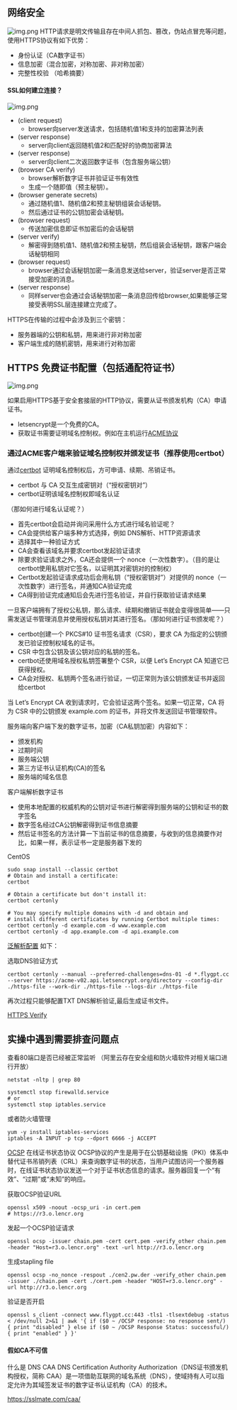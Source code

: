## 网络安全
![img.png](docs/public/https-img.png)
HTTP请求是明文传输且存在中间人抓包、篡改，伪站点冒充等问题，使用HTTPS协议有如下优势：
- 身份认证（CA数字证书）
- 信息加密（混合加密，对称加密、非对称加密）
- 完整性校验 （哈希摘要）

#### SSL如何建立连接？
![img.png](docs/public/img.png)
- (client request)  
  - browser向server发送请求，包括随机值1和支持的加密算法列表 
- (server response) 
  - server向client返回随机值2和匹配好的协商加密算法          
- (server response) 
  - server向client二次返回数字证书（包含服务端公钥）                        
- (browser CA verify)  
  - browser解析数字证书并验证证书有效性
  - 生成一个随即值（预主秘钥）。
- (browser generate secrets)
  - 通过随机值1、随机值2和预主秘钥组装会话秘钥。
  - 然后通过证书的公钥加密会话秘钥。
- (browser request) 
  - 传送加密信息即证书加密后的会话秘钥
- (server verify) 
  - 解密得到随机值1、随机值2和预主秘钥，然后组装会话秘钥，跟客户端会话秘钥相同
- (browser request) 
  - browser通过会话秘钥加密一条消息发送给server，验证server是否正常接受加密的消息。
- (server response) 
  - 同样server也会通过会话秘钥加密一条消息回传给browser,如果能够正常接受表明SSL层连接建立完成了。


HTTPS在传输的过程中会涉及到三个密钥：
- 服务器端的公钥和私钥，用来进行非对称加密 
- 客户端生成的随机密钥，用来进行对称加密


## HTTPS 免费证书配置（包括通配符证书）

![img.png](docs/public/lets-img.png)

如果启用HTTPS基于安全套接层的HTTP协议，需要从证书颁发机构（CA）申请证书。
- letsencrypt是一个免费的CA。
- 获取证书需要证明域名控制权。例如在主机运行[ACME协议](https://datatracker.ietf.org/doc/html/rfc8555)


### 通过ACME客户端来验证域名控制权并颁发证书（推荐使用certbot）

通过[certbot](https://eff-certbot.readthedocs.io/en/stable/using.html#nginx) 证明域名控制权后，方可申请、续期、吊销证书。

- certbot 与 CA 交互生成密钥对（“授权密钥对”）
- certbot证明该域名控制权即域名认证 

（那如何进行域名认证呢？）

- 首先certbot会启动并询问采用什么方式进行域名验证呢？
- CA会提供给客户端多种方式选择，例如 DNS解析、HTTP资源请求
- 选择其中一种验证方式
- CA会查看该域名并要求certbot发起验证请求
- 除要求验证请求之外，CA还会提供一个 nonce（一次性数字）。（目的是让certbot使用私钥对它签名，以证明其对密钥对的控制权）
- Certbot发起验证请求成功后会用私钥（“授权密钥对”）对提供的 nonce（一次性数字）进行签名，并通知CA验证完成
- CA得到验证完成通知后会先进行签名验证，并自行获取验证请求结果

一旦客户端拥有了授权公私钥，那么请求、续期和撤销证书就会变得很简单——只需发送证书管理消息并使用授权私钥对其进行签名。（那如何进行证书颁发呢？）

- certbot创建一个 PKCS#10 证书签名请求（CSR），要求 CA 为指定的公钥颁发已验证控制权域名的证书。
- CSR 中包含公钥及该公钥对应的私钥的签名。
- certbot还使用域名授权私钥签署整个 CSR，以便 Let’s Encrypt CA 知道它已获得授权。
- CA会对授权、私钥两个签名进行验证，一切正常则为该公钥颁发证书并返回给certbot

当 Let’s Encrypt CA 收到请求时，它会验证这两个签名。如果一切正常，CA 将为 CSR 中的公钥颁发 example.com 的证书，并将文件发送回证书管理软件。

服务端向客户端下发的数字证书，加密（CA私钥加密）内容如下：
- 颁发机构
- 过期时间
- 服务端公钥
- 第三方证书认证机构(CA)的签名
- 服务端的域名信息

客户端解析数字证书

- 使用本地配置的权威机构的公钥对证书进行解密得到服务端的公钥和证书的数字签名
- 数字签名经过CA公钥解密得到证书信息摘要
- 然后证书签名的方法计算一下当前证书的信息摘要，与收到的信息摘要作对比，如果一样，表示证书一定是服务器下发的

CentOS
```shell
sudo snap install --classic certbot
# Obtain and install a certificate:
certbot

# Obtain a certificate but don't install it:
certbot certonly

# You may specify multiple domains with -d and obtain and
# install different certificates by running Certbot multiple times:
certbot certonly -d example.com -d www.example.com
certbot certonly -d app.example.com -d api.example.com
```

[泛解析配置](https://eff-certbot.readthedocs.io/en/stable/using.html#certbot-commands) 如下：

选取DNS验证方式
```shell
certbot certonly --manual --preferred-challenges=dns-01 -d *.flygpt.cc --server https://acme-v02.api.letsencrypt.org/directory --config-dir ./https-file --work-dir ./https-file --logs-dir ./https-file

```
再次过程只能够配置TXT DNS解析验证,最后生成证书文件。


[HTTPS Verify](https://www.sslshopper.com/ssl-checker.html#hostname=www.flygpt.cc)


## 实操中遇到需要排查问题点
查看80端口是否已经被正常监听 （阿里云存在安全组和防火墙软件对相关端口进行开放）
```shell
netstat -nltp | grep 80
```
```shell
systemctl stop firewalld.service
# or
systemctl stop iptables.service
```

或者防火墙管理
```shell
yum -y install iptables-services
iptables -A INPUT -p tcp --dport 6666 -j ACCEPT 
```

[OCSP](http://cooolin.com/scinet/2020/07/16/ocsp-stapling-nginx.html) 在线证书状态协议
OCSP协议的产生是用于在公钥基础设施（PKI）体系中替代证书吊销列表（CRL）来查询数字证书的状态，当用户试图访问一个服务器时，在线证书状态协议发送一个对于证书状态信息的请求。服务器回复一个“有效”、“过期”或“未知”的响应。

获取OCSP验证URL
```shell
openssl x509 -noout -ocsp_uri -in cert.pem
# https://r3.o.lencr.org
```
发起一个OCSP验证请求
```shell
openssl ocsp -issuer chain.pem -cert cert.pem -verify_other chain.pem -header "Host=r3.o.lencr.org" -text -url http://r3.o.lencr.org
```
生成stapling file
```shell
openssl ocsp -no_nonce -respout ./cen2.pw.der -verify_other chain.pem -issuer ./chain.pem -cert ./cert.pem -header "HOST=r3.o.lencr.org" -url http://r3.o.lencr.org
```
验证是否开启
```shell
openssl s_client -connect www.flygpt.cc:443 -tls1 -tlsextdebug -status < /dev/null 2>&1 | awk '{ if ($0 ~ /OCSP response: no response sent/) { print "disabled" } else if ($0 ~ /OCSP Response Status: successful/) { print "enabled" } }'
```


#### 假如CA不可信
什么是 DNS CAA
DNS Certification Authority Authorization（DNS证书颁发机构授权，简称 CAA）是一项借助互联网的域名系统（DNS），使域持有人可以指定允许为其域签发证书的数字证书认证机构（CA）的技术。

https://sslmate.com/caa/
